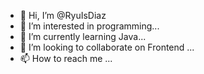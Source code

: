 - 👋 Hi, I’m @RyuIsDiaz
- 👀 I’m interested in programming...
- 🌱 I’m currently learning Java...
- 💞️ I’m looking to collaborate on Frontend ...
- 📫 How to reach me ...

<!---
RyuIsDiaz/RyuIsDiaz is a ✨ special ✨ repository because its `README.md` (this file) appears on your GitHub profile.
You can click the Preview link to take a look at your changes.
--->
